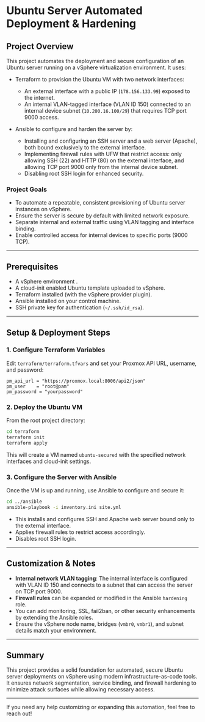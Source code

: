 # Ubuntu Server Automated Deployment & Hardening

## Project Overview

This project automates the deployment and secure configuration of an Ubuntu server running on a vSphere virtualization environment. It uses:

- Terraform to provision the Ubuntu VM with two network interfaces:
  - An external interface with a public IP (`178.156.133.99`) exposed to the internet.
  - An internal VLAN-tagged interface (VLAN ID 150) connected to an internal device subnet (`10.200.16.100/29`) that requires TCP port 9000 access.

- Ansible to configure and harden the server by:
  - Installing and configuring an SSH server and a web server (Apache), both bound exclusively to the external interface.
  - Implementing firewall rules with UFW that restrict access: only allowing SSH (22) and HTTP (80) on the external interface, and allowing TCP port 9000 only from the internal device subnet.
  - Disabling root SSH login for enhanced security.

### Project Goals

- To automate a repeatable, consistent provisioning of Ubuntu server instances on vSphere.
- Ensure the server is secure by default with limited network exposure.
- Separate internal and external traffic using VLAN tagging and interface binding.
- Enable controlled access for internal devices to specific ports (9000 TCP).

---

## Prerequisites

- A vSphere environment .
- A cloud-init enabled Ubuntu template uploaded to vSphere.
- Terraform installed (with the vSphere provider plugin).
- Ansible installed on your control machine.
- SSH private key for authentication (`~/.ssh/id_rsa`).

---

## Setup & Deployment Steps

### 1. Configure Terraform Variables

Edit `terraform/terraform.tfvars` and set your Proxmox API URL, username, and password:

```hcl
pm_api_url = "https://proxmox.local:8006/api2/json"
pm_user    = "root@pam"
pm_password = "yourpassword"
```

### 2. Deploy the Ubuntu VM

From the root project directory:

```bash
cd terraform
terraform init
terraform apply
```

This will create a VM named `ubuntu-secured` with the specified network interfaces and cloud-init settings.

### 3. Configure the Server with Ansible

Once the VM is up and running, use Ansible to configure and secure it:

```bash
cd ../ansible
ansible-playbook -i inventory.ini site.yml
```

- This installs and configures SSH and Apache web server bound only to the external interface.
- Applies firewall rules to restrict access accordingly.
- Disables root SSH login.

---

## Customization & Notes

- **Internal network VLAN tagging**: The internal interface is configured with VLAN ID 150 and connects to a subnet that can access the server on TCP port 9000.
- **Firewall rules** can be expanded or modified in the Ansible `hardening` role.
- You can add monitoring, SSL, fail2ban, or other security enhancements by extending the Ansible roles.
- Ensure the vSphere node name, bridges (`vmbr0`, `vmbr1`), and subnet details match your environment.

---

## Summary

This project provides a solid foundation for automated, secure Ubuntu server deployments on vSphere using modern infrastructure-as-code tools. It ensures network segmentation, service binding, and firewall hardening to minimize attack surfaces while allowing necessary access.

---

If you need any help customizing or expanding this automation, feel free to reach out!
